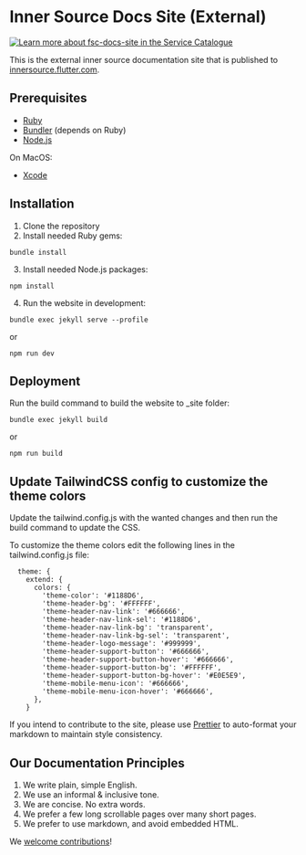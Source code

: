 # Inner Source Docs Site (External)

<a href=https://developers.flutter.com/catalogue/fsc-docs-site target=_blank><img src="https://github.com/Flutter-Global/fsc-docs-site-internal/blob/gh-pages/assets/svg/fsc-docs-site.svg" title="Learn more about fsc-docs-site in the Service Catalogue"></a>

This is the external inner source documentation site that is published to [innersource.flutter.com](https://innersource.flutter.com).

## Prerequisites

- [Ruby](https://www.ruby-lang.org/en/documentation/installation/)
- [Bundler](https://bundler.io/) (depends on Ruby)
- [Node.js](https://nodejs.org/)

On MacOS:

- [Xcode](https://apps.apple.com/us/app/xcode/id497799835?mt=12)

## Installation

1. Clone the repository
2. Install needed Ruby gems:

```
bundle install
```

3. Install needed Node.js packages:

```
npm install
```

4. Run the website in development:

```
bundle exec jekyll serve --profile
```

or

```
npm run dev
```

## Deployment

Run the build command to build the website to \_site folder:

```
bundle exec jekyll build
```

or

```
npm run build
```

## Update TailwindCSS config to customize the theme colors

Update the tailwind.config.js with the wanted changes and then run the build command to update the CSS.

To customize the theme colors edit the following lines in the tailwind.config.js file:

```
  theme: {
    extend: {
      colors: {
        'theme-color': '#1188D6',
        'theme-header-bg': '#FFFFFF',
        'theme-header-nav-link': '#666666',
        'theme-header-nav-link-sel': '#1188D6',
        'theme-header-nav-link-bg': 'transparent',
        'theme-header-nav-link-bg-sel': 'transparent',
        'theme-header-logo-message': '#999999',
        'theme-header-support-button': '#666666',
        'theme-header-support-button-hover': '#666666',
        'theme-header-support-button-bg': '#FFFFFF',
        'theme-header-support-button-bg-hover': '#E0E5E9',
        'theme-mobile-menu-icon': '#666666',
        'theme-mobile-menu-icon-hover': '#666666',
      },
    }
```

If you intend to contribute to the site, please use [Prettier](https://prettier.io/) to auto-format your markdown to maintain style consistency.

## Our Documentation Principles

1. We write plain, simple English.
2. We use an informal & inclusive tone.
3. We are concise. No extra words.
4. We prefer a few long scrollable pages over many short pages.
5. We prefer to use markdown, and avoid embedded HTML.

We [welcome contributions](CONTRIBUTING.md)!

